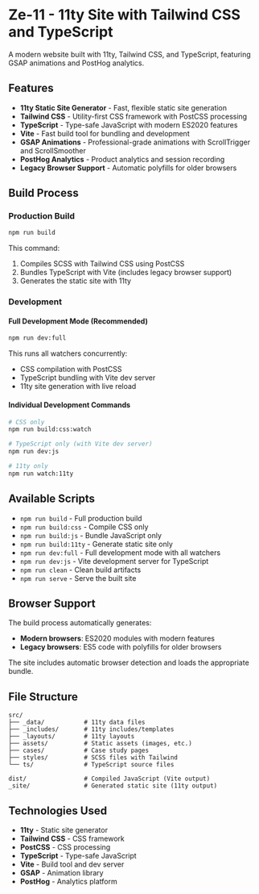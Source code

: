 # Ze-11 - 11ty Site with Tailwind CSS and TypeScript

A modern website built with 11ty, Tailwind CSS, and TypeScript, featuring GSAP animations and PostHog analytics.

## Features

- **11ty Static Site Generator** - Fast, flexible static site generation
- **Tailwind CSS** - Utility-first CSS framework with PostCSS processing
- **TypeScript** - Type-safe JavaScript with modern ES2020 features
- **Vite** - Fast build tool for bundling and development
- **GSAP Animations** - Professional-grade animations with ScrollTrigger and ScrollSmoother
- **PostHog Analytics** - Product analytics and session recording
- **Legacy Browser Support** - Automatic polyfills for older browsers

## Build Process

### Production Build

```bash
npm run build
```

This command:

1. Compiles SCSS with Tailwind CSS using PostCSS
2. Bundles TypeScript with Vite (includes legacy browser support)
3. Generates the static site with 11ty

### Development

#### Full Development Mode (Recommended)

```bash
npm run dev:full
```

This runs all watchers concurrently:

- CSS compilation with PostCSS
- TypeScript bundling with Vite dev server
- 11ty site generation with live reload

#### Individual Development Commands

```bash
# CSS only
npm run build:css:watch

# TypeScript only (with Vite dev server)
npm run dev:js

# 11ty only
npm run watch:11ty
```

## Available Scripts

- `npm run build` - Full production build
- `npm run build:css` - Compile CSS only
- `npm run build:js` - Bundle JavaScript only
- `npm run build:11ty` - Generate static site only
- `npm run dev:full` - Full development mode with all watchers
- `npm run dev:js` - Vite development server for TypeScript
- `npm run clean` - Clean build artifacts
- `npm run serve` - Serve the built site

## Browser Support

The build process automatically generates:

- **Modern browsers**: ES2020 modules with modern features
- **Legacy browsers**: ES5 code with polyfills for older browsers

The site includes automatic browser detection and loads the appropriate bundle.

## File Structure

```
src/
├── _data/           # 11ty data files
├── _includes/       # 11ty includes/templates
├── _layouts/        # 11ty layouts
├── assets/          # Static assets (images, etc.)
├── cases/           # Case study pages
├── styles/          # SCSS files with Tailwind
└── ts/              # TypeScript source files

dist/                # Compiled JavaScript (Vite output)
_site/               # Generated static site (11ty output)
```

## Technologies Used

- **11ty** - Static site generator
- **Tailwind CSS** - CSS framework
- **PostCSS** - CSS processing
- **TypeScript** - Type-safe JavaScript
- **Vite** - Build tool and dev server
- **GSAP** - Animation library
- **PostHog** - Analytics platform
